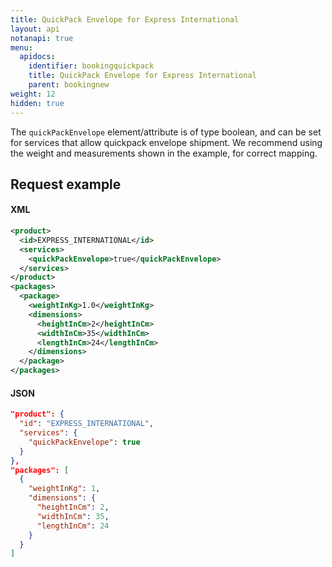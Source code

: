 ```yaml
---
title: QuickPack Envelope for Express International
layout: api
notanapi: true
menu:
  apidocs:
    identifier: bookingquickpack
    title: QuickPack Envelope for Express International
    parent: bookingnew
weight: 12
hidden: true
---
```


The `quickPackEnvelope` element/attribute is of type boolean, and can be set for services that allow quickpack envelope shipment. We recommend using the weight and measurements shown in the example, for correct mapping.

## Request example

#### XML
```xml
<product>
  <id>EXPRESS_INTERNATIONAL</id>
  <services>
    <quickPackEnvelope>true</quickPackEnvelope>
  </services>
</product>
<packages>
  <package>
    <weightInKg>1.0</weightInKg>
    <dimensions>
      <heightInCm>2</heightInCm>
      <widthInCm>35</widthInCm>
      <lengthInCm>24</lengthInCm>
    </dimensions>
  </package>
</packages>
```

#### JSON
```json
"product": {
  "id": "EXPRESS_INTERNATIONAL",
  "services": {
    "quickPackEnvelope": true
  }
},
"packages": [
  {
    "weightInKg": 1,
    "dimensions": {
      "heightInCm": 2,
      "widthInCm": 35,
      "lengthInCm": 24
    }
  }
]
```
